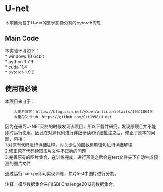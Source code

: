 # U-net
本项目为基于U-net的医学影像分割的pytorch实现
## Main Code
本实验环境如下：  
    * windows 10 64bit  
    * python 3.7.9  
    * cuda 11.4  
    * pytorch 1.9.2  
## 使用前必读
本项目来自于： 
  
        大佬的博客：https://blog.csdn.net/ykben/article/details/103118619)  
        大佬的GitHub：https://github.com/Czt1998/U-net  
           
因为在研究U-NET网络的时候发现该项目，所以下载并研究，发现原项目并不能即时运行使用，因此在对源代码进行详细研读和仔细批注之后，修正了原本的问题，包括：  
        1.对原有代码进行详细注释，对关键性的函数调用语句进行详细解读  
        2.修正原有代码读取图片文件不正确的问题  
        3.完善原有的图片集合，在训练完成，进行预测之后会在test文件夹下自动生成预测的图片文件    
          
通过运行main.py即可实现训练，并对test中图片进行分割。
  
注释：模型数据集合来自ISBI Challenge2012的数据集合。

